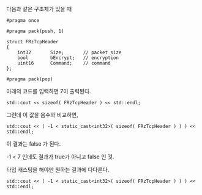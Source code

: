 다음과 같은 구조체가 있을 때

```
#pragma once

#pragma pack(push, 1)

struct FRzTcpHeader
{
	int32		Size;		// packet size
	bool		bEncrypt;	// encryption
	uint16		Command;	// command
};

#pragma pack(pop)
```


아래의 코드를 입력하면 7이 출력된다.

```
std::cout << sizeof( FRzTcpHeader ) << std::endl;
```

그런데 이 값을 음수와 비교하면,

```
std::cout << ( -1 < static_cast<int32>( sizeof( FRzTcpHeader ) ) ) << std::endl;
```

이 결과는 false 가 된다.

-1 < 7 인데도 결과가 true가 아니고 false 인 것.


타입 캐스팅을 해야만 원하는 결과에 다다른다.

```
std::cout << ( -1 < static_cast<int32>( sizeof( FRzTcpHeader ) ) ) << std::endl;
```

